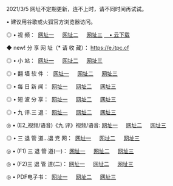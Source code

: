 <p>2021/3/5 网址不定期更新，连不上时，请不同时间再试试。
<p>• 建议用谷歌或火狐官方浏览器访问。
<p>◎ • 视 频： 
<a href="http://hwr.lexmarktr.com/" target="_blank">网址一</a> 　 
<a href="http://hpu.lexmarktr.com/" target="_blank">网址二</a> 　 
<a href="http://hpu.lexmarktr.com/b.html" target="_blank">网址三</a>
<a href="https://yadi.sk/d/d0sUeAOpal3njw" target="_blank">　• 云下载 </a></p>
<p>◆ new! 分 享 网 址（* 请 收 藏）： <a href="http://hvk.lexmarktr.com/a.html">https://e.itpc.cf</a></p>

<p>◎ • 小 站：  
<a href="http://hwr.lexmarktr.com/f.html" target="_blank">网址一</a> 　 
<a href="http://hpu.lexmarktr.com/h.html" target="_blank">网址二</a> 　 
<a href="http://hpu.lexmarktr.com/k/" target="_blank">网址三</a></p>
<p>◎ • 翻 墙 软 件 ：  
<a href="http://hwr.lexmarktr.com/ff/" target="_blank">网址一</a> 　 
<a href="http://hpu.lexmarktr.com/s/read/a1_nd.html" target="_blank">网址二</a> 　 
<a href="http://hpu.lexmarktr.com/ff/index.html" target="_blank">网址三</a></p>
<p>◎ • 每 日 新 闻：  
<a href="http://hwr.lexmarktr.com/day/" target="_blank">网址一</a> 　 
<a href="http://hpu.lexmarktr.com/day/" target="_blank">网址二</a> 　 
<a href="http://hpu.lexmarktr.com/day/index.html" target="_blank">网址三</a></p>
<p>◎ • 短 波 分 享：  
<a href="http://hwr.lexmarktr.com/h/" target="_blank">网址一</a> 　 
<a href="http://hpu.lexmarktr.com/h/" target="_blank">网址二</a> 　 
<a href="http://hpu.lexmarktr.com/h/index.html" target="_blank">网址三</a></p>
<p>◎ • 九 评.三 退：  
<a href="http://hwr.lexmarktr.com/t/" target="_blank">网址一</a> 　 
<a href="http://hpu.lexmarktr.com/v2/index.html" target="_blank">网址二</a> 　 
<a href="http://hpu.lexmarktr.com/tt/index.html" target="_blank">网址三</a> 　</p>
<p>◎ • (E2_视频/语音)《九 评》视频/语音: 
<a href="http://hpu.lexmarktr.com/7738.html" target="_blank">网址一</a> 　 
<a href="http://hpu.lexmarktr.com/7614.html" target="_blank">网址二</a> 　 
<a href="http://hpu.lexmarktr.com/7633.html" target="_blank">网址三</a></p>
<p>◎ • 三 退 管 道...退 党 网：  
<a href="http://hwr.lexmarktr.com/go/td1.html" target="_blank">网址一</a> 　 
<a href="http://hpu.lexmarktr.com/go/td2.html" target="_blank">网址二</a> 　 
<a href="http://hpu.lexmarktr.com/go/td3.html" target="_blank">网址三</a></p>
<p>◎ • (F1) 三 退 管 道(一)： 
<a href="http://hwr.lexmarktr.com/dd/" target="_blank">网址一</a> 　 
<a href="http://hpu.lexmarktr.com/s/read/a1_tdx.html" target="_blank">网址二</a> 　 
<a href="http://hpu.lexmarktr.com/dd/" target="_blank">网址三</a></p>
<p>◎ • (F2)三 退 管 道(二)： 
<a href="http://hpu.lexmarktr.com/d/" target="_blank">网址一</a> 　 
<a href="http://hwr.lexmarktr.com/d/index.html" target="_blank">网址二</a> 　 
<a href="http://hpu.lexmarktr.com/d/" target="_blank">网址三</a></p>
<p>◎ • PDF电子书：  
<a href="http://hwr.lexmarktr.com/p/" target="_blank">网址一</a> 　 
<a href="http://hpu.lexmarktr.com/p/index.html" target="_blank">网址二</a> 　 
<a href="http://hpu.lexmarktr.com/p/" target="_blank">网址三</a></p>
